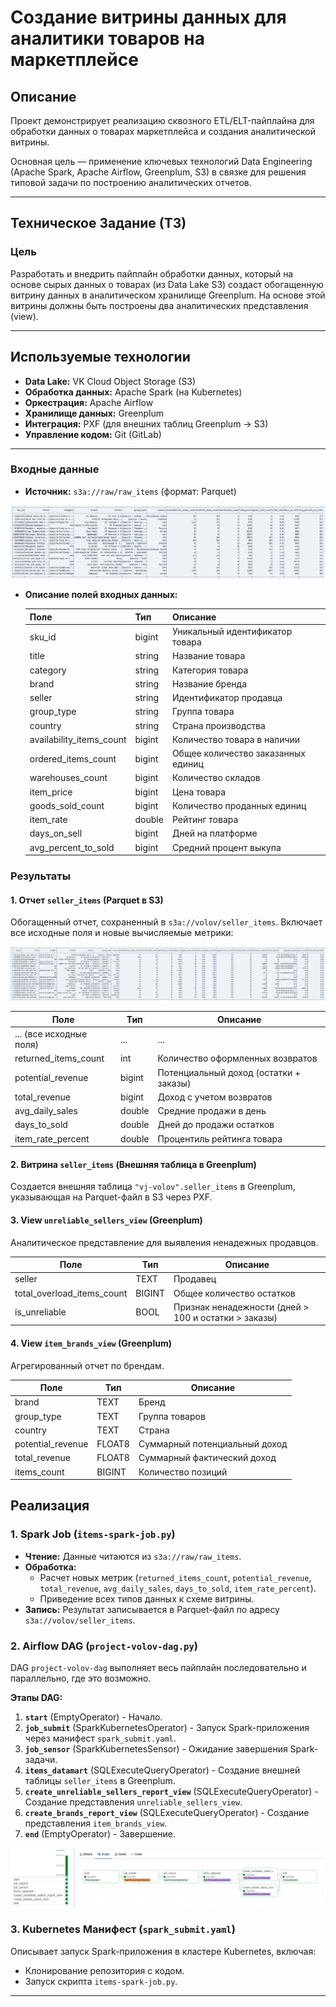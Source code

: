 # Создание витрины данных для аналитики товаров на маркетплейсе

## Описание

Проект демонстрирует реализацию сквозного ETL/ELT-пайплайна для обработки данных о товарах маркетплейса и создания аналитической витрины.

Основная цель — применение ключевых технологий Data Engineering (Apache Spark, Apache Airflow, Greenplum, S3) в связке для решения типовой задачи по построению аналитических отчетов.

---

## Техническое Задание (ТЗ)

### Цель

Разработать и внедрить пайплайн обработки данных, который на основе сырых данных о товарах (из Data Lake S3) создаст обогащенную витрину данных в аналитическом хранилище Greenplum. На основе этой витрины должны быть построены два аналитических представления (view).

---

## Используемые технологии

- **Data Lake:** VK Cloud Object Storage (S3)
- **Обработка данных:** Apache Spark (на Kubernetes)
- **Оркестрация:** Apache Airflow
- **Хранилище данных:** Greenplum
- **Интеграция:** PXF (для внешних таблиц Greenplum -> S3)
- **Управление кодом:** Git (GitLab)

---

### Входные данные

- **Источник:** `s3a://raw/raw_items` (формат: Parquet)

![Входные данные](screenshots/data_1.png)

- **Описание полей входных данных:**

  | Поле                     | Тип      | Описание |
  |--------------------------|----------|----------|
  | sku_id                   | bigint   | Уникальный идентификатор товара |
  | title                    | string   | Название товара |
  | category                 | string   | Категория товара |
  | brand                    | string   | Название бренда |
  | seller                   | string   | Идентификатор продавца |
  | group_type               | string   | Группа товара |
  | country                  | string   | Страна производства |
  | availability_items_count | bigint   | Количество товара в наличии |
  | ordered_items_count      | bigint   | Общее количество заказанных единиц |
  | warehouses_count         | bigint   | Количество складов |
  | item_price               | bigint   | Цена товара |
  | goods_sold_count         | bigint   | Количество проданных единиц |
  | item_rate                | double   | Рейтинг товара |
  | days_on_sell             | bigint   | Дней на платформе |
  | avg_percent_to_sold      | bigint   | Средний процент выкупа |

### Результаты

#### 1. Отчет `seller_items` (Parquet в S3)

Обогащенный отчет, сохраненный в `s3a://volov/seller_items`. Включает все исходные поля и новые вычисляемые метрики:

![Выходные данные](screenshots/data_2.png)

| Поле                   | Тип      | Описание |
|------------------------|----------|----------|
| ... (все исходные поля) | ...      | ... |
| returned_items_count   | int      | Количество оформленных возвратов |
| potential_revenue      | bigint   | Потенциальный доход (остатки + заказы) |
| total_revenue          | bigint   | Доход с учетом возвратов |
| avg_daily_sales        | double   | Средние продажи в день |
| days_to_sold           | double   | Дней до продажи остатков |
| item_rate_percent      | double   | Процентиль рейтинга товара |

#### 2. Витрина `seller_items` (Внешняя таблица в Greenplum)

Создается внешняя таблица `"vj-volov".seller_items` в Greenplum, указывающая на Parquet-файл в S3 через PXF.

#### 3. View `unreliable_sellers_view` (Greenplum)

Аналитическое представление для выявления ненадежных продавцов.

| Поле                         | Тип    | Описание |
|------------------------------|--------|----------|
| seller                       | TEXT   | Продавец |
| total_overload_items_count   | BIGINT | Общее количество остатков |
| is_unreliable                | BOOL   | Признак ненадежности (дней > 100 и остатки > заказы) |

#### 4. View `item_brands_view` (Greenplum)

Агрегированный отчет по брендам.

| Поле              | Тип    | Описание |
|-------------------|--------|----------|
| brand             | TEXT   | Бренд |
| group_type        | TEXT   | Группа товаров |
| country           | TEXT   | Страна |
| potential_revenue | FLOAT8 | Суммарный потенциальный доход |
| total_revenue     | FLOAT8 | Суммарный фактический доход |
| items_count       | BIGINT | Количество позиций |


## Реализация

### 1. Spark Job (`items-spark-job.py`)

- **Чтение:** Данные читаются из `s3a://raw/raw_items`.
- **Обработка:**
  - Расчет новых метрик (`returned_items_count`, `potential_revenue`, `total_revenue`, `avg_daily_sales`, `days_to_sold`, `item_rate_percent`).
  - Приведение всех типов данных к схеме витрины.
- **Запись:** Результат записывается в Parquet-файл по адресу `s3a://volov/seller_items`.

### 2. Airflow DAG (`project-volov-dag.py`)

DAG `project-volov-dag` выполняет весь пайплайн последовательно и параллельно, где это возможно.

**Этапы DAG:**

1. **`start`** (EmptyOperator) - Начало.
2. **`job_submit`** (SparkKubernetesOperator) - Запуск Spark-приложения через манифест `spark_submit.yaml`.
3. **`job_sensor`** (SparkKubernetesSensor) - Ожидание завершения Spark-задачи.
4. **`items_datamart`** (SQLExecuteQueryOperator) - Создание внешней таблицы `seller_items` в Greenplum.
5. **`create_unreliable_sellers_report_view`** (SQLExecuteQueryOperator) - Создание представления `unreliable_sellers_view`.
6. **`create_brands_report_view`** (SQLExecuteQueryOperator) - Создание представления `item_brands_view`.
7. **`end`** (EmptyOperator) - Завершение.

![DAG](screenshots/airflow.png)

### 3. Kubernetes Манифест (`spark_submit.yaml`)

Описывает запуск Spark-приложения в кластере Kubernetes, включая:
- Клонирование репозитория с кодом.
- Запуск скрипта `items-spark-job.py`.

---